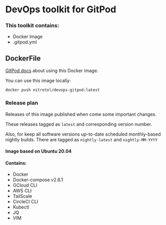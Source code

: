 # DevOps toolkit for GitPod

### This toolkit contains:
* Docker Image
* .gitpod.yml 

## DockerFile

[GitPod docs](https://www.gitpod.io/docs/config-docker) about using this Docker image.

You can use this image locally:
```
docker push nitrotol/devops-gitpod:latest
```

### Release plan
Releases of this image published when come some important changes. 

These releases tagged as `latest` and corresponding version number.

Also, for keep all software versions up-to-date scheduled monthly-based nightly builds. 
There are tagged as `nightly-latest` and `nightly-MM-YYYY`

#### Image based on Ubuntu 20.04

#### Contains:
* Docker
* Docker-compose v2.6.1
* GCloud CLI
* AWS CLI
* TailScale
* CircleCI CLI
* Kubectl
* JQ
* VIM